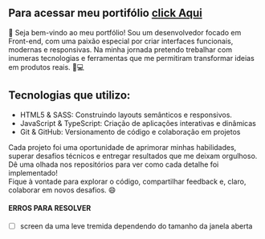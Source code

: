 ## Para acessar meu portifólio <a href="https://alyssondemari.github.io/Portfolio/" target="_blank">click Aqui</a>

🚀 Seja bem-vindo ao meu portfólio! Sou um desenvolvedor focado em Front-end, com uma paixão especial por criar interfaces funcionais, modernas e responsivas. Na minha jornada pretendo trebalhar com inumeras tecnologias e ferramentas que me permitiram transformar ideias em produtos reais. 🎨💻

## Tecnologias que utilizo: <br>
<ul>
    <li>HTML5 & SASS: Construindo layouts semânticos e responsivos.</li>
    <li>JavaScript & TypeScript: Criação de aplicações interativas e dinâmicas</li>
   <!-- <li>React & Vue.js: Desenvolvimento de interfaces modernas com alta performance</li> -->
    <li>Git & GitHub: Versionamento de código e colaboração em projetos</li>
</ul>
<!--  Projetos em Destaque:
Projeto 1: Uma aplicação de e-commerce totalmente funcional.
Projeto 2: Um dashboard interativo utilizando APIs externas.
Projeto 3: Um blog pessoal desenvolvido com React e integrado com CMS. */ -->
Cada projeto foi uma oportunidade de aprimorar minhas habilidades, superar desafios técnicos e entregar resultados que me deixam orgulhoso. Dê uma olhada nos repositórios para ver como cada detalhe foi implementado!
<br>
Fique à vontade para explorar o código, compartilhar feedback e, claro, colaborar em novos desafios. 😄
<br>
    
#### ERROS PARA RESOLVER 
 - [ ] screen da uma leve tremida dependendo do tamanho da janela aberta

